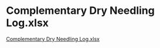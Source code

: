 # Complementary Dry Needling Log.xlsx

[Complementary Dry Needling Log.xlsx](Complementary%20Dry%20Needling%20Log%20xlsx%20eb0aee04807344738f9f2a40f62777d8/Complementary_Dry_Needling_Log.xlsx)
